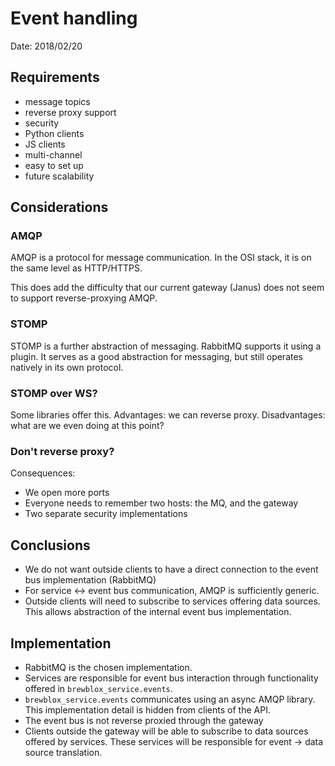 # Event handling

Date: 2018/02/20

## Requirements

* message topics
* reverse proxy support
* security
* Python clients
* JS clients
* multi-channel
* easy to set up
* future scalability

## Considerations

### AMQP 
AMQP is a protocol for message communication. In the OSI stack, it is on the same level as HTTP/HTTPS.

This does add the difficulty that our current gateway (Janus) does not seem to support reverse-proxying AMQP.

### STOMP
STOMP is a further abstraction of messaging. RabbitMQ supports it using a plugin.
It serves as a good abstraction for messaging, but still operates natively in its own protocol.

### STOMP over WS?
Some libraries offer this. Advantages: we can reverse proxy. Disadvantages: what are we even doing at this point?

### Don't reverse proxy?
Consequences:
* We open more ports
* Everyone needs to remember two hosts: the MQ, and the gateway
* Two separate security implementations

## Conclusions

* We do not want outside clients to have a direct connection to the event bus implementation (RabbitMQ)
* For service <-> event bus communication, AMQP is sufficiently generic.
* Outside clients will need to subscribe to services offering data sources. This allows abstraction of the internal event bus implementation.

## Implementation

* RabbitMQ is the chosen implementation.
* Services are responsible for event bus interaction through functionality offered in `brewblox_service.events`.
* `brewblox_service.events` communicates using an async AMQP library. This implementation detail is hidden from clients of the API.
* The event bus is not reverse proxied through the gateway
* Clients outside the gateway will be able to subscribe to data sources offered by services. These services will be responsible for event -> data source translation.
